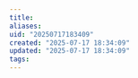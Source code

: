 ```yaml
---
title:
aliases:
uid: "20250717183409"
created: "2025-07-17 18:34:09"
updated: "2025-07-17 18:34:09"
tags:
---
```


